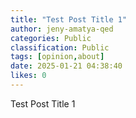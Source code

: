 ```yaml
---
title: "Test Post Title 1"
author: jeny-amatya-qed
categories: Public
classification: Public
tags: [opinion,about]
date: 2025-01-21 04:38:40 
likes: 0
---
```


Test Post Title 1